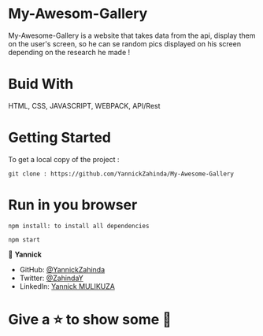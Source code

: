 # My-Awesom-Gallery

My-Awesome-Gallery is a website that takes data from the api, display them on the user's screen, so he can se random pics displayed on his screen depending on the research he made ! 

# Buid With

HTML, CSS, JAVASCRIPT, WEBPACK, API/Rest

# Getting Started
To get a local copy of the project :
```
git clone : https://github.com/YannickZahinda/My-Awesome-Gallery
```

# Run in you browser

```
npm install: to install all dependencies
```

```
npm start
```

👤 **Yannick**

- GitHub: [@YannickZahinda](https://github.com/YannickZahinda)
- Twitter: [@ZahindaY](https://twitter.com/ZahindaY)
- LinkedIn: [Yannick MULIKUZA](https://linkedin.com/in/linkedinhandle)

# Give a ⭐ to show some 🤟
